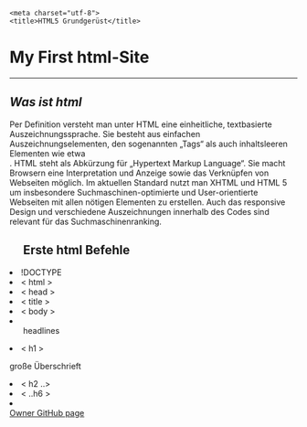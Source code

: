 <!DOCTYPE html>
<html>
  <head>
  <link  rel="stylesheet" href="//Users/dominicfreytag/neueFische/my-first-html/Styles.css" />

    <meta charset="utf-8">
    <title>HTML5 Grundgerüst</title>
  </head>
  <body>
  <h1>My First html-Site</h1>
<hr>

<b><i></b><h2>Was ist html</i></b></h2>
<p>Per Definition versteht man unter HTML eine einheitliche, textbasierte Auszeichnungssprache. Sie besteht aus einfachen Auszeichnungselementen, den sogenannten „Tags“ als auch inhaltsleeren Elementen wie etwa <br>. HTML steht als Abkürzung für „Hypertext Markup Language“. Sie macht Browsern eine Interpretation und Anzeige sowie das Verknüpfen von Webseiten möglich. Im aktuellen Standard nutzt man XHTML und HTML 5 um insbesondere Suchmaschinen-optimierte und User-orientierte Webseiten mit allen nötigen Elementen zu erstellen. Auch das responsive Design und verschiedene Auszeichnungen innerhalb des Codes sind relevant für das Suchmaschinenranking.</p>

<ul>
<h2>Erste html Befehle</h2>
</ul>
<li>!DOCTYPE</li>
<li>< html ></li>
<li>< head ></li>
<li>< title ></li>
<li>< body ></li>
<li><ol>headlines</ol>
<li>< h1 ></li><p>große Überschrieft</p>
<li>< h2 ..></li>
<li>< ..h6 ></li>


</li>

<li></li>
  </body>
  <footer><a href=#"https://github.com/FreytagDom">Owner GitHub page</a></footer>
</html>
